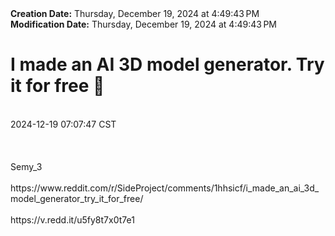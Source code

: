 <div><b>Creation Date:</b> Thursday, December 19, 2024 at 4:49:43 PM<br></div>
<div><b>Modification Date:</b> Thursday, December 19, 2024 at 4:49:43 PM<br></div>
<div><h1>I made an AI 3D model generator. Try it for free 👀</h1></div>
<div><br></div>
<div> 2024-12-19 07:07:47 CST</div>
<div><br></div>
<div><br></div>
<div><br></div>
<div>Semy_3</div>
<div><br></div>
<div>https://www.reddit.com/r/SideProject/comments/1hhsicf/i_made_an_ai_3d_model_generator_try_it_for_free/</div>
<div><br></div>
<div>https://v.redd.it/u5fy8t7x0t7e1</div>

